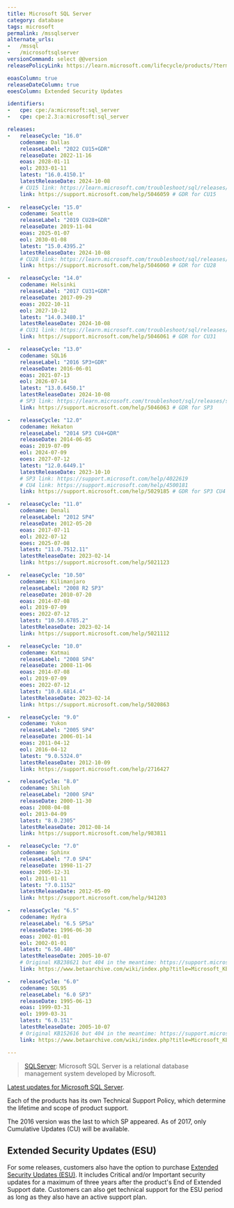 ```yaml
---
title: Microsoft SQL Server
category: database
tags: microsoft
permalink: /mssqlserver
alternate_urls:
-   /mssql
-   /microsoftsqlserver
versionCommand: select @@version
releasePolicyLink: https://learn.microsoft.com/lifecycle/products/?terms=SQL%20Server

eoasColumn: true
releaseDateColumn: true
eoesColumn: Extended Security Updates

identifiers:
-   cpe: cpe:/a:microsoft:sql_server
-   cpe: cpe:2.3:a:microsoft:sql_server

releases:
-   releaseCycle: "16.0"
    codename: Dallas
    releaseLabel: "2022 CU15+GDR"
    releaseDate: 2022-11-16
    eoas: 2028-01-11
    eol: 2033-01-11
    latest: "16.0.4150.1"
    latestReleaseDate: 2024-10-08
    # CU15 link: https://learn.microsoft.com/troubleshoot/sql/releases/sqlserver-2022/cumulativeupdate15
    link: https://support.microsoft.com/help/5046059 # GDR for CU15
    
-   releaseCycle: "15.0"
    codename: Seattle
    releaseLabel: "2019 CU28+GDR"
    releaseDate: 2019-11-04
    eoas: 2025-01-07
    eol: 2030-01-08
    latest: "15.0.4395.2"
    latestReleaseDate: 2024-10-08
    # CU28 link: https://learn.microsoft.com/troubleshoot/sql/releases/sqlserver-2019/cumulativeupdate28
    link: https://support.microsoft.com/help/5046060 # GDR for CU28

-   releaseCycle: "14.0"
    codename: Helsinki
    releaseLabel: "2017 CU31+GDR"
    releaseDate: 2017-09-29
    eoas: 2022-10-11
    eol: 2027-10-12
    latest: "14.0.3480.1"
    latestReleaseDate: 2024-10-08
    # CU31 link: https://learn.microsoft.com/troubleshoot/sql/releases/sqlserver-2017/cumulativeupdate31
    link: https://support.microsoft.com/help/5046061 # GDR for CU31

-   releaseCycle: "13.0"
    codename: SQL16
    releaseLabel: "2016 SP3+GDR"
    releaseDate: 2016-06-01
    eoas: 2021-07-13
    eol: 2026-07-14
    latest: "13.0.6450.1"
    latestReleaseDate: 2024-10-08
    # SP3 link: https://learn.microsoft.com/troubleshoot/sql/releases/sqlserver-2016/servicepack3
    link: https://support.microsoft.com/help/5046063 # GDR for SP3

-   releaseCycle: "12.0"
    codename: Hekaton
    releaseLabel: "2014 SP3 CU4+GDR"
    releaseDate: 2014-06-05
    eoas: 2019-07-09
    eol: 2024-07-09
    eoes: 2027-07-12
    latest: "12.0.6449.1"
    latestReleaseDate: 2023-10-10
    # SP3 link: https://support.microsoft.com/help/4022619
    # CU4 link: https://support.microsoft.com/help/4500181
    link: https://support.microsoft.com/help/5029185 # GDR for SP3 CU4

-   releaseCycle: "11.0"
    codename: Denali
    releaseLabel: "2012 SP4"
    releaseDate: 2012-05-20
    eoas: 2017-07-11
    eol: 2022-07-12
    eoes: 2025-07-08
    latest: "11.0.7512.11"
    latestReleaseDate: 2023-02-14
    link: https://support.microsoft.com/help/5021123

-   releaseCycle: "10.50"
    codename: Kilimanjaro
    releaseLabel: "2008 R2 SP3"
    releaseDate: 2010-07-20
    eoas: 2014-07-08
    eol: 2019-07-09
    eoes: 2022-07-12
    latest: "10.50.6785.2"
    latestReleaseDate: 2023-02-14
    link: https://support.microsoft.com/help/5021112

-   releaseCycle: "10.0"
    codename: Katmai
    releaseLabel: "2008 SP4"
    releaseDate: 2008-11-06
    eoas: 2014-07-08
    eol: 2019-07-09
    eoes: 2022-07-12
    latest: "10.0.6814.4"
    latestReleaseDate: 2023-02-14
    link: https://support.microsoft.com/help/5020863

-   releaseCycle: "9.0"
    codename: Yukon
    releaseLabel: "2005 SP4"
    releaseDate: 2006-01-14
    eoas: 2011-04-12
    eol: 2016-04-12
    latest: "9.0.5324.0"
    latestReleaseDate: 2012-10-09
    link: https://support.microsoft.com/help/2716427

-   releaseCycle: "8.0"
    codename: Shiloh
    releaseLabel: "2000 SP4"
    releaseDate: 2000-11-30
    eoas: 2008-04-08
    eol: 2013-04-09
    latest: "8.0.2305"
    latestReleaseDate: 2012-08-14
    link: https://support.microsoft.com/help/983811

-   releaseCycle: "7.0"
    codename: Sphinx
    releaseLabel: "7.0 SP4"
    releaseDate: 1998-11-27
    eoas: 2005-12-31
    eol: 2011-01-11
    latest: "7.0.1152"
    latestReleaseDate: 2012-05-09
    link: https://support.microsoft.com/help/941203

-   releaseCycle: "6.5"
    codename: Hydra
    releaseLabel: "6.5 SP5a"
    releaseDate: 1996-06-30
    eoas: 2002-01-01
    eol: 2002-01-01
    latest: "6.50.480"
    latestReleaseDate: 2005-10-07
    # Original KB238621 but 404 in the meantime: https://support.microsoft.com/help/238621
    link: https://www.betaarchive.com/wiki/index.php?title=Microsoft_KB_Archive/238621

-   releaseCycle: "6.0"
    codename: SQL95
    releaseLabel: "6.0 SP3"
    releaseDate: 1995-06-13
    eoas: 1999-03-31
    eol: 1999-03-31
    latest: "6.0.151"
    latestReleaseDate: 2005-10-07
    # Original KB152616 but 404 in the meantime: https://support.microsoft.com/help/152616
    link: https://www.betaarchive.com/wiki/index.php?title=Microsoft_KB_Archive/152616

---
```


>[SQLServer](https://www.microsoft.com/sql-server/): Microsoft SQL Server is a relational database
> management system developed by Microsoft.

[Latest updates for Microsoft SQL Server](https://learn.microsoft.com/sql/database-engine/install-windows/latest-updates-for-microsoft-sql-server).

Each of the products has its own Technical Support Policy, which determine the lifetime and scope
of product support.

The 2016 version was the last to which SP appeared. As of 2017, only Cumulative Updates (CU) will
be available.

## Extended Security Updates (ESU)

For some releases, customers also have the option to purchase [Extended Security Updates (ESU)](https://learn.microsoft.com/lifecycle/faq/extended-security-updates).
It includes Critical and/or Important security updates for a maximum of three years after the
product's End of Extended Support date. Customers can also get technical support for the ESU period
as long as they also have an active support plan.
